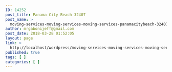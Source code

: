 ```yaml
---
ID: 14252
post_title: Panama City Beach 32407
post_name: >
  moving-services-moving-services-moving-services-panamacitybeach-32407
author: mrgabonijeff@gmail.com
post_date: 2018-03-28 01:52:05
layout: page
link: >
  http://localhost/wordpress/moving-services-moving-services-moving-services-panamacitybeach-32407/
published: true
tags: [ ]
categories: [ ]
---
```

